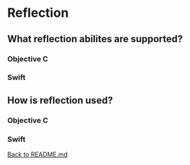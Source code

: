 # Reflection

## What reflection abilites are supported?

### Objective C 

### Swift

## How is reflection used?

### Objective C 

### Swift

[Back to README.md](README.md)
